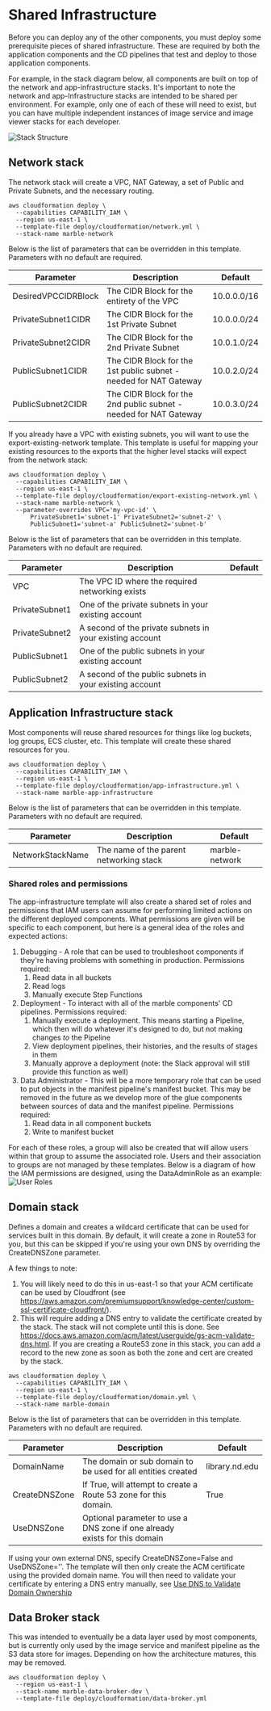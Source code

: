 # Shared Infrastructure

Before you can deploy any of the other components, you must deploy some prerequisite pieces of shared infrastructure. These are required by both the application components and the CD pipelines that test and deploy to those application components.

For example, in the stack diagram below, all components are built on top of the network and app-infrastructure stacks. It's important to note the network and app-Infrastructure stacks are intended to be shared per environment. For example, only one of each of these will need to exist, but you can have multiple independent instances of image service and image viewer stacks for each developer.

![Stack Structure](./stack-structure.png)

## Network stack

The network stack will create a VPC, NAT Gateway, a set of Public and Private Subnets, and the necessary routing.

```console
aws cloudformation deploy \
  --capabilities CAPABILITY_IAM \
  --region us-east-1 \
  --template-file deploy/cloudformation/network.yml \
  --stack-name marble-network
```

Below is the list of parameters that can be overridden in this template. Parameters with no default are required.

| Parameter | Description | Default |
|-----------|-------------|---------|
| DesiredVPCCIDRBlock | The CIDR Block for the entirety of the VPC | 10.0.0.0/16 |
| PrivateSubnet1CIDR | The CIDR Block for the 1st Private Subnet | 10.0.0.0/24 |
| PrivateSubnet2CIDR | The CIDR Block for the 2nd Private Subnet | 10.0.1.0/24 |
| PublicSubnet1CIDR | The CIDR Block for the 1st public subnet - needed for NAT Gateway | 10.0.2.0/24 |
| PublicSubnet2CIDR | The CIDR Block for the 2nd public subnet - needed for NAT Gateway | 10.0.3.0/24 |

If you already have a VPC with existing subnets, you will want to use the export-existing-network template. This template is useful for mapping your existing resources to the exports that the higher level stacks will expect from the network stack:

```console
aws cloudformation deploy \
  --capabilities CAPABILITY_IAM \
  --region us-east-1 \
  --template-file deploy/cloudformation/export-existing-network.yml \
  --stack-name marble-network \
  --parameter-overrides VPC='my-vpc-id' \
      PrivateSubnet1='subnet-1' PrivateSubnet2='subnet-2' \
      PublicSubnet1='subnet-a' PublicSubnet2='subnet-b'
```

Below is the list of parameters that can be overridden in this template. Parameters with no default are required.

| Parameter | Description | Default |
|-----------|-------------|---------|
| VPC | The VPC ID where the required networking exists | |
| PrivateSubnet1 | One of the private subnets in your existing account | |
| PrivateSubnet2 | A second of the private subnets in your existing account | |
| PublicSubnet1 | One of the public subnets in your existing account | |
| PublicSubnet2 | A second of the public subnets in your existing account |||

## Application Infrastructure stack
Most components will reuse shared resources for things like log buckets, log groups, ECS cluster, etc. This template will create these shared resources for you.

```console
aws cloudformation deploy \
  --capabilities CAPABILITY_IAM \
  --region us-east-1 \
  --template-file deploy/cloudformation/app-infrastructure.yml \
  --stack-name marble-app-infrastructure
```

Below is the list of parameters that can be overridden in this template. Parameters with no default are required.

| Parameter | Description | Default |
|-----------|-------------|---------|
| NetworkStackName | The name of the parent networking stack | marble-network |

### Shared roles and permissions
The app-infrastructure template will also create a shared set of roles and permissions that IAM users can assume for performing limited actions on the different deployed components. What permissions are given will be specific to each component, but here is a general idea of the roles and expected actions:
1. Debugging - A role that can be used to troubleshoot components if they're having problems with something in production. Permissions required:
    1. Read data in all buckets
    1. Read logs
    1. Manually execute Step Functions
1. Deployment - To interact with all of the marble components' CD pipelines. Permissions required:
    1. Manually execute a deployment. This means starting a Pipeline, which then will do whatever it's designed to do, but not making changes _to_ the Pipeline
    1. View deployment pipelines, their histories, and the results of stages in them
    1. Manually approve a deployment (note: the Slack approval will still provide this function as well)
1. Data Administrator - This will be a more temporary role that can be used to put objects in the manifest pipeline's manifest bucket. This may be removed in the future as we develop more of the glue components between sources of data and the manifest pipeline. Permissions required:
    1. Read data in all component buckets
    1. Write to manifest bucket

For each of these roles, a group will also be created that will allow users within that group to assume the associated role. Users and their association to groups are not managed by these templates. Below is a diagram of how the IAM permissions are designed, using the DataAdminRole as an example:
![User Roles](./user-roles.jpg)

## Domain stack
Defines a domain and creates a wildcard certificate that can be used for services built in this domain. By default, it will create a zone in Route53 for you, but this can be skipped if you're using your own DNS by overriding the CreateDNSZone parameter.

A few things to note:
1. You will likely need to do this in us-east-1 so that your ACM certificate can be used by Cloudfront (see https://aws.amazon.com/premiumsupport/knowledge-center/custom-ssl-certificate-cloudfront/).
1. This will require adding a DNS entry to validate the certificate created by the stack. The stack will not complete until this is done. See https://docs.aws.amazon.com/acm/latest/userguide/gs-acm-validate-dns.html. If you are creating a Route53 zone in this stack, you can add a record to the new zone as soon as both the zone and cert are created by the stack.

```console
aws cloudformation deploy \
  --capabilities CAPABILITY_IAM \
  --region us-east-1 \
  --template-file deploy/cloudformation/domain.yml \
  --stack-name marble-domain
```

Below is the list of parameters that can be overridden in this template. Parameters with no default are required.

| Parameter | Description | Default |
|-----------|-------------|---------|
| DomainName | The domain or sub domain to be used for all entities created | library.nd.edu |
| CreateDNSZone | If True, will attempt to create a Route 53 zone for this domain. | True |
| UseDNSZone | Optional parameter to use a DNS zone if one already exists for this domain |||

If using your own external DNS, specify CreateDNSZone=False and UseDNSZone=''. The template will then only create the ACM certificate using the provided domain name. You will then need to validate your certificate by entering a DNS entry manually, see [Use DNS to Validate Domain Ownership](https://docs.aws.amazon.com/acm/latest/userguide/gs-acm-validate-dns.html)

## Data Broker stack
This was intended to eventually be a data layer used by most components, but is currently only used by the image service and manifest pipeline as the S3 data store for images. Depending on how the architecture matures, this may be removed.

```console
aws cloudformation deploy \
  --region us-east-1 \
  --stack-name marble-data-broker-dev \
  --template-file deploy/cloudformation/data-broker.yml
```
